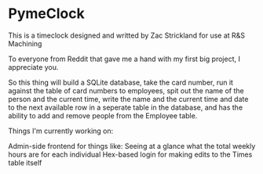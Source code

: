 # PymeClock
This is a timeclock designed and writted by Zac Strickland for use at R&S Machining


To everyone from Reddit that gave me a hand with my first big project, I appreciate you.

So this thing will build a SQLite database, take the card number, run it against the table of card numbers to employees, spit out the name of the person and the current time, write the name and the current time and date to the next available row in a seperate table in the database, and has the ability to add and remove people from the Employee table.

Things I'm currently working on:

Admin-side frontend for things like:
  Seeing at a glance what the total weekly hours are for each individual
  Hex-based login for making edits to the Times table itself
  

